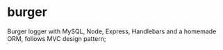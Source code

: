 # burger
Burger logger with MySQL, Node, Express, Handlebars and a homemade ORM, follows MVC design pattern;
